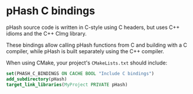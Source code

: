 # pHash C bindings

pHash source code is written in C-style using C headers, but uses C++ idioms and the C++ CImg library.

These bindings allow calling pHash functions from C and building with a C compiler, while pHash is built separately using the C++ compiler.

When using CMake, your project's `CMakeLists.txt` should include:
```CMake
set(PHASH_C_BINDINGS ON CACHE BOOL "Include C bindings")
add_subdirectory(pHash)
target_link_libraries(MyProject PRIVATE pHash)
```

